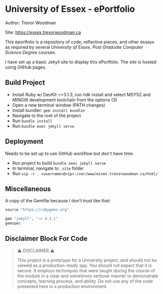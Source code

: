 # University of Essex - ePortfolio

Author: Trevor Woodman

Site: https://essex.trevorwoodman.ca

This eportfolio is a repository of code, reflective pieces, and other essays as required by several _University of Essex, Post Graduate Computer Science Degree_ courses.

I have set up a basic Jekyll site to display this ePortfolio. The site is hosted using GitHub pages.

## Build Project

- Install Ruby w/ DevKit ~>3.1.3, run ridk install and select MSYS2 and MINGW development toolchain from the options (3)
- Open a new terminal window (PATH changes)
- Install bundler: `gem install bundler`
- Navigate to the root of the project
- Run `bundle install`
- Run `bundle exec jekyll serve`

## Deployment

Needs to be set up to use GitHub workflow but don't have time.

- Run project to build `bundle exec jekyll serve`
- In terminal, navigate to `_site` folder
- Run `scp -r . <username>@<ip>:/var/www/essex.trevorwoodman.ca/html/`

## Miscellaneous

A copy of the Gemfile because I don't trust like that:

```ruby
source "https://rubygems.org"

gem "jekyll", "~> 4.3.1"
gemspec
```

## Disclaimer Block For Code

> ⚠️ DISCLAIMER ⚠️
> 
> This project is a prototype for a University project, and should not be viewed as a production-ready app. You should not expect that it is secure. It employs techniques that were taught during the course of the module in a clear and sometimes verbose manner to demonstrate concepts, learning process, and ability. Do not use any of the code presented here in a production environment.
